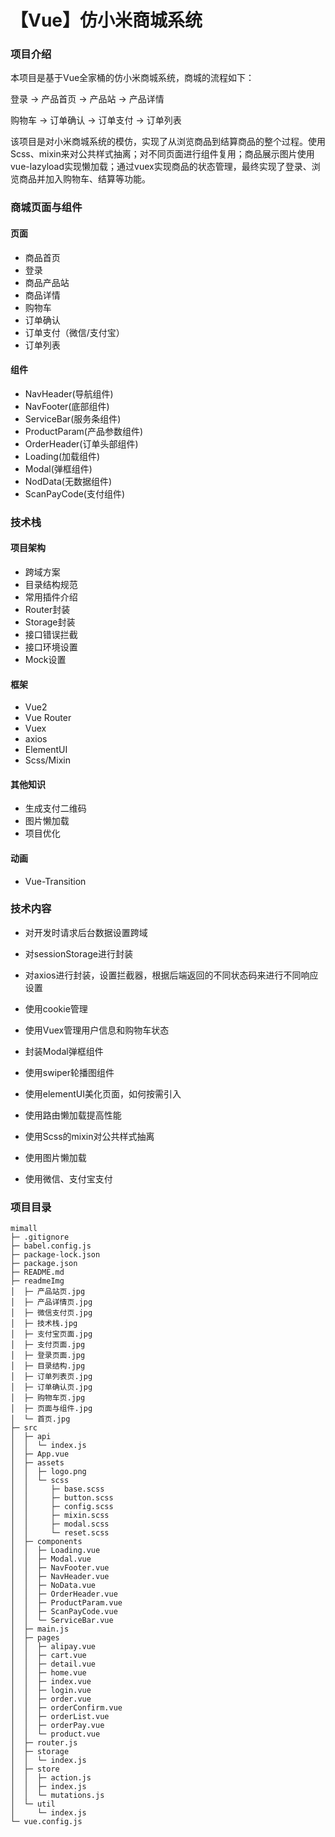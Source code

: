 # 【Vue】仿小米商城系统

### 项目介绍

本项目是基于Vue全家桶的仿小米商城系统，商城的流程如下：

登录 -> 产品首页 -> 产品站 -> 产品详情

购物车 -> 订单确认 -> 订单支付 -> 订单列表

 该项目是对小米商城系统的模仿，实现了从浏览商品到结算商品的整个过程。使用Scss、mixin来对公共样式抽离；对不同页面进行组件复用；商品展示图片使用vue-lazyload实现懒加载；通过vuex实现商品的状态管理，最终实现了登录、浏览商品并加入购物车、结算等功能。

### 商城页面与组件

#### 页面

- 商品首页
- 登录
- 商品产品站
- 商品详情
- 购物车
- 订单确认
- 订单支付（微信/支付宝）
- 订单列表

#### 组件

- NavHeader(导航组件)
- NavFooter(底部组件)
- ServiceBar(服务条组件)
- ProductParam(产品参数组件)
- OrderHeader(订单头部组件)
- Loading(加载组件)
- Modal(弹框组件)
- NodData(无数据组件)
- ScanPayCode(支付组件)

### 技术栈

#### 项目架构

- 跨域方案
- 目录结构规范
- 常用插件介绍
- Router封装
- Storage封装
- 接口错误拦截
- 接口环境设置
- Mock设置

#### 框架

- Vue2
- Vue Router
- Vuex
- axios
- ElementUI
- Scss/Mixin

#### 其他知识

- 生成支付二维码
- 图片懒加载
- 项目优化

#### 动画

- Vue-Transition


### 技术内容

- 对开发时请求后台数据设置跨域

- 对sessionStorage进行封装
- 对axios进行封装，设置拦截器，根据后端返回的不同状态码来进行不同响应设置
- 使用cookie管理
- 使用Vuex管理用户信息和购物车状态
- 封装Modal弹框组件
- 使用swiper轮播图组件
- 使用elementUI美化页面，如何按需引入
- 使用路由懒加载提高性能
- 使用Scss的mixin对公共样式抽离
- 使用图片懒加载
- 使用微信、支付宝支付

### 项目目录

```
mimall
├─ .gitignore
├─ babel.config.js
├─ package-lock.json
├─ package.json
├─ README.md
├─ readmeImg
│  ├─ 产品站页.jpg
│  ├─ 产品详情页.jpg
│  ├─ 微信支付页.jpg
│  ├─ 技术栈.jpg
│  ├─ 支付宝页面.jpg
│  ├─ 支付页面.jpg
│  ├─ 登录页面.jpg
│  ├─ 目录结构.jpg
│  ├─ 订单列表页.jpg
│  ├─ 订单确认页.jpg
│  ├─ 购物车页.jpg
│  ├─ 页面与组件.jpg
│  └─ 首页.jpg
├─ src
│  ├─ api
│  │  └─ index.js
│  ├─ App.vue
│  ├─ assets
│  │  ├─ logo.png
│  │  └─ scss
│  │     ├─ base.scss
│  │     ├─ button.scss
│  │     ├─ config.scss
│  │     ├─ mixin.scss
│  │     ├─ modal.scss
│  │     └─ reset.scss
│  ├─ components
│  │  ├─ Loading.vue
│  │  ├─ Modal.vue
│  │  ├─ NavFooter.vue
│  │  ├─ NavHeader.vue
│  │  ├─ NoData.vue
│  │  ├─ OrderHeader.vue
│  │  ├─ ProductParam.vue
│  │  ├─ ScanPayCode.vue
│  │  └─ ServiceBar.vue
│  ├─ main.js
│  ├─ pages
│  │  ├─ alipay.vue
│  │  ├─ cart.vue
│  │  ├─ detail.vue
│  │  ├─ home.vue
│  │  ├─ index.vue
│  │  ├─ login.vue
│  │  ├─ order.vue
│  │  ├─ orderConfirm.vue
│  │  ├─ orderList.vue
│  │  ├─ orderPay.vue
│  │  └─ product.vue
│  ├─ router.js
│  ├─ storage
│  │  └─ index.js
│  ├─ store
│  │  ├─ action.js
│  │  ├─ index.js
│  │  └─ mutations.js
│  └─ util
│     └─ index.js
└─ vue.config.js
```
